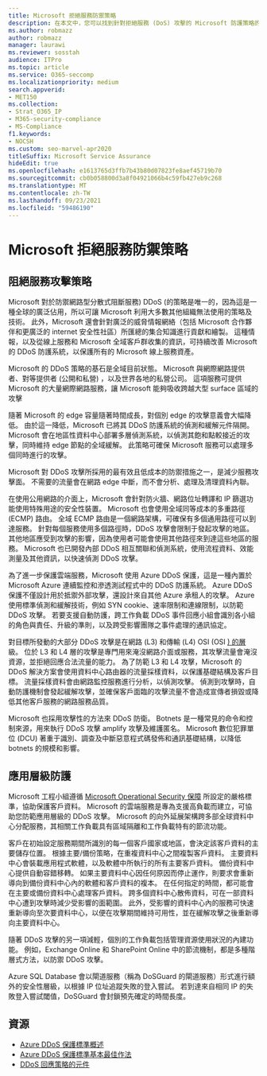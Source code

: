 ```yaml
---
title: Microsoft 拒絕服務防禦策略
description: 在本文中，您可以找到針對拒絕服務 (DoS) 攻擊的 Microsoft 防護策略的概述。
ms.author: robmazz
author: robmazz
manager: laurawi
ms.reviewer: sosstah
audience: ITPro
ms.topic: article
ms.service: O365-seccomp
ms.localizationpriority: medium
search.appverid:
- MET150
ms.collection:
- Strat_O365_IP
- M365-security-compliance
- MS-Compliance
f1.keywords:
- NOCSH
ms.custom: seo-marvel-apr2020
titleSuffix: Microsoft Service Assurance
hideEdit: true
ms.openlocfilehash: e1613765d3ffb7b43b80d07823fe8aef45719b70
ms.sourcegitcommit: cb0b058800d3a8f04921066b4c59fb427eb9c268
ms.translationtype: MT
ms.contentlocale: zh-TW
ms.lasthandoff: 09/23/2021
ms.locfileid: "59486190"
---
```

# <a name="microsoft-denial-of-service-defense-strategy"></a>Microsoft 拒絕服務防禦策略

## <a name="denial-of-service-defense-strategy"></a>阻絕服務攻擊策略

Microsoft 對於防禦網路型分散式阻斷服務) DDoS (的策略是唯一的，因為這是一種全球的廣泛佔用，所以可讓 Microsoft 利用大多數其他組織無法使用的策略及技術。 此外，Microsoft 還會針對廣泛的威脅情報網絡（包括 Microsoft 合作夥伴和更廣泛的 internet 安全性社區）所匯總的集合知識進行貢獻和繪製。 這種情報，以及從線上服務和 Microsoft 全域客戶群收集的資訊，可持續改善 Microsoft 的 DDoS 防護系統，以保護所有的 Microsoft 線上服務資產。

Microsoft 的 DDoS 策略的基石是全域目前狀態。 Microsoft 與網際網路提供者、對等提供者 (公開和私營) ，以及世界各地的私營公司。 這項服務可提供 Microsoft 的大量網際網路服務，讓 Microsoft 能夠吸收跨越大型 surface 區域的攻擊

隨著 Microsoft 的 edge 容量隨著時間成長，對個別 edge 的攻擊意義會大幅降低。 由於這一降低，Microsoft 已將其 DDoS 防護系統的偵測和緩解元件隔開。 Microsoft 會在地區性資料中心部署多層偵測系統，以偵測其飽和點較接近的攻擊，同時維持 edge 節點的全域緩解。 此策略可確保 Microsoft 服務可以處理多個同時進行的攻擊。

Microsoft 對 DDoS 攻擊所採用的最有效且低成本的防禦措施之一，是減少服務攻擊面。 不需要的流量會在網路 edge 中斷，而不會分析、處理及清理資料內聯。

在使用公用網路的介面上，Microsoft 會針對防火牆、網路位址轉譯和 IP 篩選功能使用特殊用途的安全性裝置。 Microsoft 也會使用全域同等成本的多重路徑 (ECMP) 路由。 全域 ECMP 路由是一個網路架構，可確保有多個通用路徑可以到達服務。 針對每個服務使用多個路徑時，DDoS 攻擊會限制于發起攻擊的地區。 其他地區應受到攻擊的影響，因為使用者可能會使用其他路徑來到達這些地區的服務。 Microsoft 也已開發內部 DDoS 相互關聯和偵測系統，使用流程資料、效能測量及其他資訊，以快速偵測 DDoS 攻擊。

為了進一步保護雲端服務，Microsoft 使用 Azure DDoS 保護，這是一種內置於 Microsoft Azure 連續監控和滲透測試程式中的 DDoS 防護系統。 Azure DDoS 保護不僅設計用於抵禦外部攻擊，還設計來自其他 Azure 承租人的攻擊。 Azure 使用標準偵測和緩解技術，例如 SYN cookie、速率限制和連線限制，以防範 DDoS 攻擊。 若要支援自動防護，跨工作負載 DDoS 事件回應小組會識別各小組的角色與責任、升級的準則，以及跨受影響團隊之事件處理的通訊協定。

對目標所發動的大部分 DDoS 攻擊是在網路 (L3) 和傳輸 (L4) OSI (OSI [) 的層](/windows-hardware/drivers/network/windows-network-architecture-and-the-osi-model) 級。 位於 L3 和 L4 層的攻擊是專門用來淹沒網路介面或服務，其攻擊流量會淹沒資源，並拒絕回應合法流量的能力。 為了防範 L3 和 L4 攻擊，Microsoft 的 DDoS 解決方案會使用資料中心路由器的流量採樣資料，以保護基礎結構及客戶目標。 流量採樣資料會由網路監控服務進行分析，以偵測攻擊。 偵測到攻擊時，自動防護機制會發起緩解攻擊，並確保客戶面臨的攻擊流量不會造成宣傳者損毀或降低其他客戶服務的網路服務品質。

Microsoft 也採用攻擊性的方法來 DDoS 防衛。 Botnets 是一種常見的命令和控制來源，用來執行 DDoS 攻擊 amplify 攻擊及維護匿名。 Microsoft 數位犯罪單位 (DCU) 著重于識別、調查及中斷惡意程式碼發佈和通訊基礎結構，以降低 botnets 的規模和影響。

## <a name="application-level-defenses"></a>應用層級防護

Microsoft 工程小組遵循 [Microsoft Operational Security 保障](https://www.microsoft.com/SDL/OperationalSecurityAssurance) 所設定的嚴格標準，協助保護客戶資料。 Microsoft 的雲端服務是專為支援高負載而建立，可協助您防範應用層級的 DDoS 攻擊。 Microsoft 的向外延展架構跨多部全球資料中心分配服務，其相關工作負載具有區域隔離和工作負載特有的節流功能。

客戶在初始設定服務期間所識別的每一個客戶國家或地區，會決定該客戶資料的主要儲存位置。 根據主要/備份策略，在重複資料中心之間複製客戶資料。 主要資料中心會裝載應用程式軟體，以及軟體中所執行的所有主要客戶資料。 備份資料中心提供自動容錯移轉。 如果主要資料中心因任何原因而停止運作，則要求會重新導向到備份資料中心內的軟體和客戶資料的複本。 在任何指定的時間，都可能會在主要或備份資料中心處理客戶資料。 跨多個資料中心散佈資料，可在一部資料中心遭到攻擊時減少受影響的面範圍。 此外，受影響的資料中心內的服務可快速重新導向至次要資料中心，以便在攻擊期間維持可用性，並在緩解攻擊之後重新導向主要資料中心。

隨著 DDoS 攻擊的另一項減輕，個別的工作負載包括管理資源使用狀況的內建功能。 例如，Exchange Online 和 SharePoint Online 中的節流機制，都是多種階層式方法，以防禦 DDoS 攻擊。

Azure SQL Database 會以閘道服務（稱為 DoSGuard 的閘道服務）形式進行額外的安全性層級，以根據 IP 位址追蹤失敗的登入嘗試。 若到達來自相同 IP 的失敗登入嘗試閾值，DoSGuard 會封鎖預先確定的時間長度。

## <a name="resources"></a>資源

- [Azure DDoS 保護標準概述](/azure/ddos-protection/ddos-protection-overview)
- [Azure DDoS 保護標準基本最佳作法](/azure/ddos-protection/fundamental-best-practices)
- [DDoS 回應策略的元件](/azure/ddos-protection/ddos-response-strategy)

